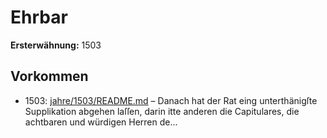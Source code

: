 # Ehrbar

**Ersterwähnung:** 1503

## Vorkommen
- 1503: [jahre/1503/README.md](../jahre/1503/README.md) – Danach
hat der Rat eing unterthänigſte Supplikation abgehen
laſſen, darin itte anderen die Capitulares, die achtbaren
und würdigen Herren de...
